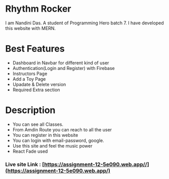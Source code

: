 # Rhythm Rocker
 I am Nandini Das. A student of Programming Hero batch 7. I have developed this website with MERN.
# Best Features
* Dashboard in Navbar for different kind of user
* Authentication(Login and Register) with Firebase
* Instructors Page
* Add a Toy Page
* Upadate & Delete  version
* Required Extra section
# Description
* You can see all Classes.
* From Amdin Route you can reach to all the user
* You can register in this website
* You can login with email-password, google.
* Use this site and feel the music power
* React Fade used


### Live site Link : [https://assignment-12-5e090.web.app//](https://assignment-12-5e090.web.app/)